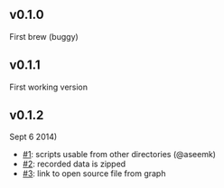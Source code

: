 ## v0.1.0
First brew (buggy)

## v0.1.1
First working version

## v0.1.2
Sept 6 2014)
* [#1](https://github.com/Sage/streamline-flamegraph/pull/1): scripts usable from other directories (@aseemk)
* [#2](https://github.com/Sage/streamline-flamegraph/issues/2): recorded data is zipped
* [#3](https://github.com/Sage/streamline-flamegraph/issues/3): link to open source file from graph
